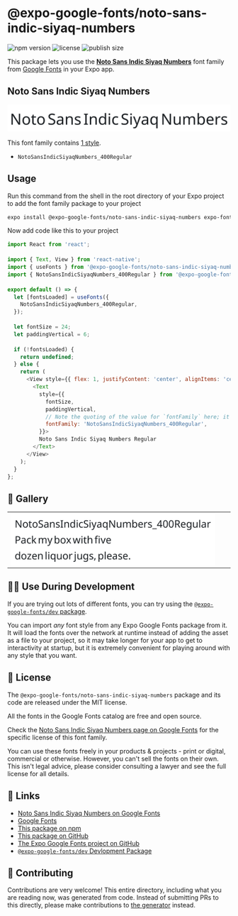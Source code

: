 # @expo-google-fonts/noto-sans-indic-siyaq-numbers

![npm version](https://flat.badgen.net/npm/v/@expo-google-fonts/noto-sans-indic-siyaq-numbers)
![license](https://flat.badgen.net/github/license/expo/google-fonts)
![publish size](https://flat.badgen.net/packagephobia/install/@expo-google-fonts/noto-sans-indic-siyaq-numbers)

This package lets you use the [**Noto Sans Indic Siyaq Numbers**](https://fonts.google.com/specimen/Noto+Sans+Indic+Siyaq+Numbers) font family from [Google Fonts](https://fonts.google.com/) in your Expo app.

## Noto Sans Indic Siyaq Numbers

![Noto Sans Indic Siyaq Numbers](./font-family.png)

This font family contains [1 style](#-gallery).

- `NotoSansIndicSiyaqNumbers_400Regular`

## Usage

Run this command from the shell in the root directory of your Expo project to add the font family package to your project
```sh
expo install @expo-google-fonts/noto-sans-indic-siyaq-numbers expo-font
```

Now add code like this to your project
```js
import React from 'react';

import { Text, View } from 'react-native';
import { useFonts } from '@expo-google-fonts/noto-sans-indic-siyaq-numbers/useFonts';
import { NotoSansIndicSiyaqNumbers_400Regular } from '@expo-google-fonts/noto-sans-indic-siyaq-numbers/400Regular';

export default () => {
  let [fontsLoaded] = useFonts({
    NotoSansIndicSiyaqNumbers_400Regular,
  });

  let fontSize = 24;
  let paddingVertical = 6;

  if (!fontsLoaded) {
    return undefined;
  } else {
    return (
      <View style={{ flex: 1, justifyContent: 'center', alignItems: 'center' }}>
        <Text
          style={{
            fontSize,
            paddingVertical,
            // Note the quoting of the value for `fontFamily` here; it expects a string!
            fontFamily: 'NotoSansIndicSiyaqNumbers_400Regular',
          }}>
          Noto Sans Indic Siyaq Numbers Regular
        </Text>
      </View>
    );
  }
};

```

## 🔡 Gallery


||||
|-|-|-|
|![NotoSansIndicSiyaqNumbers_400Regular](.//400Regular/NotoSansIndicSiyaqNumbers_400Regular.ttf.png)||||


## 👩‍💻 Use During Development

If you are trying out lots of different fonts, you can try using the [`@expo-google-fonts/dev` package](https://github.com/freeboub/google-fonts/tree/master/font-packages/dev#readme).

You can import *any* font style from any Expo Google Fonts package from it. It will load the fonts
over the network at runtime instead of adding the asset as a file to your project, so it may take longer
for your app to get to interactivity at startup, but it is extremely convenient
for playing around with any style that you want.

## 📖 License

The `@expo-google-fonts/noto-sans-indic-siyaq-numbers` package and its code are released under the MIT license.

All the fonts in the Google Fonts catalog are free and open source.

Check the [Noto Sans Indic Siyaq Numbers page on Google Fonts](https://fonts.google.com/specimen/Noto+Sans+Indic+Siyaq+Numbers) for the specific license of this font family.

You can use these fonts freely in your products & projects - print or digital, commercial or otherwise. However, you can't sell the fonts on their own. This isn't legal advice, please consider consulting a lawyer and see the full license for all details.

## 🔗 Links

- [Noto Sans Indic Siyaq Numbers on Google Fonts](https://fonts.google.com/specimen/Noto+Sans+Indic+Siyaq+Numbers)
- [Google Fonts](https://fonts.google.com/)
- [This package on npm](https://www.npmjs.com/package/@expo-google-fonts/noto-sans-indic-siyaq-numbers)
- [This package on GitHub](https://github.com/freeboub/google-fonts/tree/master/font-packages/noto-sans-indic-siyaq-numbers)
- [The Expo Google Fonts project on GitHub](https://github.com/freeboub/google-fonts)
- [`@expo-google-fonts/dev` Devlopment Package](https://github.com/freeboub/google-fonts/tree/master/font-packages/dev)

## 🤝 Contributing

Contributions are very welcome! This entire directory, including what you are reading now, was generated from code. Instead of submitting PRs to this directly, please make contributions to [the generator](https://github.com/freeboub/google-fonts/tree/master/packages/generator) instead.
